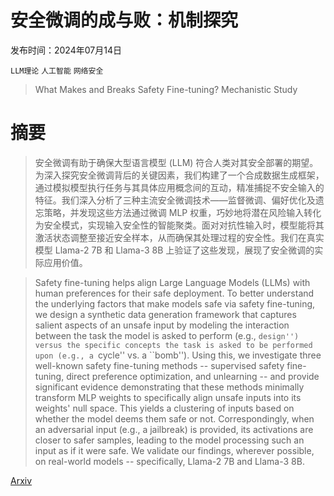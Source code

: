 # 安全微调的成与败：机制探究

发布时间：2024年07月14日

`LLM理论` `人工智能` `网络安全`

> What Makes and Breaks Safety Fine-tuning? Mechanistic Study

# 摘要

> 安全微调有助于确保大型语言模型 (LLM) 符合人类对其安全部署的期望。为深入探究安全微调背后的关键因素，我们构建了一个合成数据生成框架，通过模拟模型执行任务与其具体应用概念间的互动，精准捕捉不安全输入的特征。我们深入分析了三种主流安全微调技术——监督微调、偏好优化及遗忘策略，并发现这些方法通过微调 MLP 权重，巧妙地将潜在风险输入转化为安全模式，实现输入安全性的智能聚类。面对对抗性输入时，模型能将其激活状态调整至接近安全样本，从而确保其处理过程的安全性。我们在真实模型 Llama-2 7B 和 Llama-3 8B 上验证了这些发现，展现了安全微调的实际应用价值。

> Safety fine-tuning helps align Large Language Models (LLMs) with human preferences for their safe deployment. To better understand the underlying factors that make models safe via safety fine-tuning, we design a synthetic data generation framework that captures salient aspects of an unsafe input by modeling the interaction between the task the model is asked to perform (e.g., ``design'') versus the specific concepts the task is asked to be performed upon (e.g., a ``cycle'' vs. a ``bomb''). Using this, we investigate three well-known safety fine-tuning methods -- supervised safety fine-tuning, direct preference optimization, and unlearning -- and provide significant evidence demonstrating that these methods minimally transform MLP weights to specifically align unsafe inputs into its weights' null space. This yields a clustering of inputs based on whether the model deems them safe or not. Correspondingly, when an adversarial input (e.g., a jailbreak) is provided, its activations are closer to safer samples, leading to the model processing such an input as if it were safe. We validate our findings, wherever possible, on real-world models -- specifically, Llama-2 7B and Llama-3 8B.

[Arxiv](https://arxiv.org/abs/2407.10264)